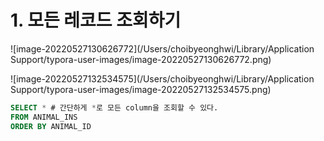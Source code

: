 # 1. 모든 레코드 조회하기

![image-20220527130626772](/Users/choibyeonghwi/Library/Application Support/typora-user-images/image-20220527130626772.png)

![image-20220527132534575](/Users/choibyeonghwi/Library/Application Support/typora-user-images/image-20220527132534575.png)

```sql
SELECT * # 간단하게 *로 모든 column을 조회할 수 있다.
FROM ANIMAL_INS
ORDER BY ANIMAL_ID
```

